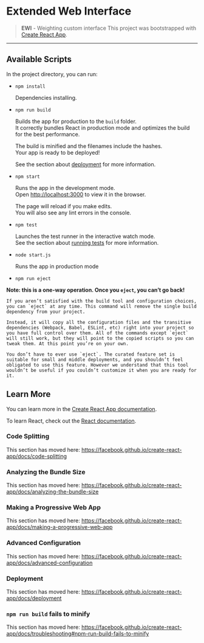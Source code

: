 # **E**xtended **W**eb **I**nterface
> **EWI** - Weighting custom interface
This project was bootstrapped with [Create React App](https://github.com/facebook/create-react-app).
***

## Available Scripts
In the project directory, you can run:

- `npm install`

	Dependencies installing.

- `npm run build`

	Builds the app for production to the `build` folder.<br />
	It correctly bundles React in production mode and optimizes the build for the best performance.

	The build is minified and the filenames include the hashes.<br />
	Your app is ready to be deployed!

	See the section about [deployment](https://facebook.github.io/create-react-app/docs/deployment) for more information.

- `npm start`

	Runs the app in the development mode.<br />
	Open [http://localhost:3000](http://localhost:3000) to view it in the browser.

	The page will reload if you make edits.<br />
	You will also see any lint errors in the console.

- `npm test`

	Launches the test runner in the interactive watch mode.<br />
	See the section about [running tests](https://facebook.github.io/create-react-app/docs/running-tests) for more information.



- `node start.js`

	Runs the app in production mode

- `npm run eject`

**Note: this is a one-way operation. Once you `eject`, you can’t go back!**

	If you aren’t satisfied with the build tool and configuration choices, you can `eject` at any time. This command will remove the single build dependency from your project.

	Instead, it will copy all the configuration files and the transitive dependencies (Webpack, Babel, ESLint, etc) right into your project so you have full control over them. All of the commands except `eject` will still work, but they will point to the copied scripts so you can tweak them. At this point you’re on your own.

	You don’t have to ever use `eject`. The curated feature set is suitable for small and middle deployments, and you shouldn’t feel obligated to use this feature. However we understand that this tool wouldn’t be useful if you couldn’t customize it when you are ready for it.

## Learn More

You can learn more in the [Create React App documentation](https://facebook.github.io/create-react-app/docs/getting-started).

To learn React, check out the [React documentation](https://reactjs.org/).

### Code Splitting

This section has moved here: https://facebook.github.io/create-react-app/docs/code-splitting

### Analyzing the Bundle Size

This section has moved here: https://facebook.github.io/create-react-app/docs/analyzing-the-bundle-size

### Making a Progressive Web App

This section has moved here: https://facebook.github.io/create-react-app/docs/making-a-progressive-web-app

### Advanced Configuration

This section has moved here: https://facebook.github.io/create-react-app/docs/advanced-configuration

### Deployment

This section has moved here: https://facebook.github.io/create-react-app/docs/deployment

### `npm run build` fails to minify

This section has moved here: https://facebook.github.io/create-react-app/docs/troubleshooting#npm-run-build-fails-to-minify
